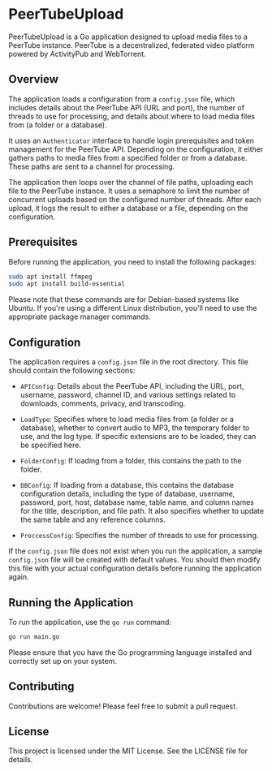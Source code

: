 # PeerTubeUpload

PeerTubeUpload is a Go application designed to upload media files to a PeerTube instance. PeerTube is a decentralized, federated video platform powered by ActivityPub and WebTorrent.

## Overview

The application loads a configuration from a `config.json` file, which includes details about the PeerTube API (URL and port), the number of threads to use for processing, and details about where to load media files from (a folder or a database).

It uses an `Authenticator` interface to handle login prerequisites and token management for the PeerTube API. Depending on the configuration, it either gathers paths to media files from a specified folder or from a database. These paths are sent to a channel for processing.

The application then loops over the channel of file paths, uploading each file to the PeerTube instance. It uses a semaphore to limit the number of concurrent uploads based on the configured number of threads. After each upload, it logs the result to either a database or a file, depending on the configuration.

## Prerequisites

Before running the application, you need to install the following packages:

```bash
sudo apt install ffmpeg
sudo apt install build-essential
```

Please note that these commands are for Debian-based systems like Ubuntu. If you're using a different Linux distribution, you'll need to use the appropriate package manager commands.

## Configuration

The application requires a `config.json` file in the root directory. This file should contain the following sections:

- `APIConfig`: Details about the PeerTube API, including the URL, port, username, password, channel ID, and various settings related to downloads, comments, privacy, and transcoding.

- `LoadType`: Specifies where to load media files from (a folder or a database), whether to convert audio to MP3, the temporary folder to use, and the log type. If specific extensions are to be loaded, they can be specified here.

- `FolderConfig`: If loading from a folder, this contains the path to the folder.

- `DBConfig`: If loading from a database, this contains the database configuration details, including the type of database, username, password, port, host, database name, table name, and column names for the title, description, and file path. It also specifies whether to update the same table and any reference columns.

- `ProccessConfig`: Specifies the number of threads to use for processing.

If the `config.json` file does not exist when you run the application, a sample `config.json` file will be created with default values. You should then modify this file with your actual configuration details before running the application again.

## Running the Application

To run the application, use the `go run` command:

```bash
go run main.go
```

Please ensure that you have the Go programming language installed and correctly set up on your system.

## Contributing

Contributions are welcome! Please feel free to submit a pull request.

## License

This project is licensed under the MIT License. See the LICENSE file for details.